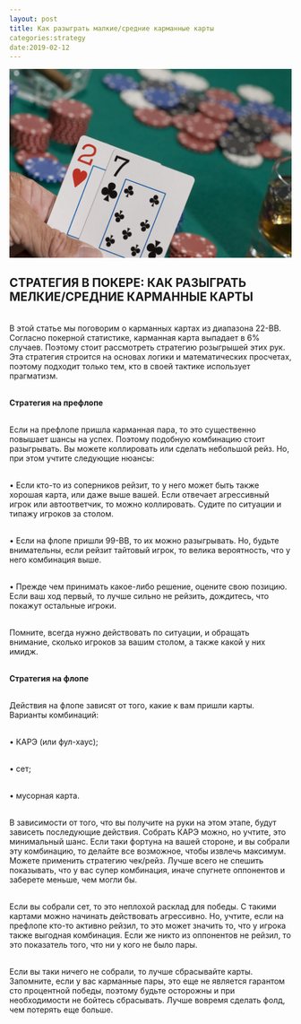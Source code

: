 ```yaml
---
layout: post
title: Как разыграть малкие/средние карманные карты
categories:strategy
date:2019-02-12
---
```

<img src="/images/fulls/mala.jpg" class="fit image">

## СТРАТЕГИЯ В ПОКЕРЕ: КАК РАЗЫГРАТЬ МЕЛКИЕ/СРЕДНИЕ КАРМАННЫЕ КАРТЫ

<br>В этой статье мы поговорим о карманных картах из диапазона 22-ВВ. Согласно покерной статистике, карманная карта выпадает в 6% случаев. Поэтому стоит рассмотреть стратегию розыгрышей этих рук. Эта стратегия строится на основах логики и математических просчетах, поэтому подходит только тем, кто в своей тактике использует прагматизм. 

<br><strong>Стратегия на префлопе</strong>

<br>Если на префлопе пришла карманная пара, то это существенно повышает шансы на успех. Поэтому подобную комбинацию стоит разыгрывать. Вы можете коллировать или сделать небольшой рейз. Но, при этом учтите следующие нюансы:

<br>•	Если кто-то из соперников рейзит, то у него может быть также хорошая карта, или даже выше вашей. Если отвечает агрессивный игрок или автоответчик, то можно коллировать. Судите по ситуации и типажу игроков за столом.

<br>•	Если на флопе пришли 99-ВВ, то их можно разыгрывать. Но, будьте внимательны, если рейзит тайтовый игрок, то велика вероятность, что у него комбинация выше.

<br>•	Прежде чем принимать какое-либо решение, оцените свою позицию. Если ваш ход первый, то лучше сильно не рейзить, дождитесь, что покажут остальные игроки.

<br>Помните, всегда нужно действовать по ситуации, и обращать внимание, сколько игроков за вашим столом, а также какой у них имидж.

<br><strong>Стратегия на флопе</strong>

<br>Действия на флопе зависят от того, какие к вам пришли карты. Варианты комбинаций:

<br>•	КАРЭ (или фул-хаус);

<br>•	сет;

<br>•	мусорная карта.

<br>В зависимости от того, что вы получите на руки на этом этапе, будут зависеть последующие действия. Собрать КАРЭ можно, но учтите, это минимальный шанс. Если таки фортуна на вашей стороне, и вы собрали эту комбинацию, то делайте все возможное, чтобы извлечь максимум. Можете применить стратегию чек/рейз. Лучше всего не спешить показывать, что у вас супер комбинация, иначе спугнете оппонентов и заберете меньше, чем могли бы.

<br>Если вы собрали сет, то это неплохой расклад для победы. С такими картами можно начинать действовать агрессивно. Но, учтите, если на префлопе кто-то активно рейзил, то это может значить то, что у игрока также выгодная комбинация. Если же никто из оппонентов не рейзил, то это показатель того, что ни у кого не было пары. 

<br>Если вы таки ничего не собрали, то лучше сбрасывайте карты. Запомните, если у вас карманные пары, это еще не является гарантом сто процентной победы, поэтому будьте осторожны и при необходимости не бойтесь сбрасывать. Лучше вовремя сделать фолд, чем потерять еще больше. 
